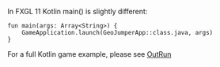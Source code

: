 In FXGL 11 Kotlin main() is slightly different:

```
fun main(args: Array<String>) {
    GameApplication.launch(GeoJumperApp::class.java, args)
}
```

For a full Kotlin game example, please see [OutRun](https://github.com/AlmasB/FXGLGames/tree/master/OutRun)